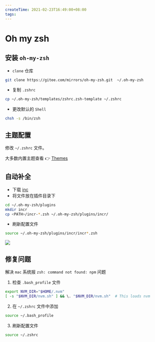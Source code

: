 ```yaml
---
createTime: 2021-02-23T16:49:00+08:00
tags:
---
```


# Oh my zsh



## 安装 `oh-my-zsh`

- `clone` 仓库

```bash
git clone https://gitee.com/mirrors/oh-my-zsh.git  ~/.oh-my-zsh
```

- 复制 `.zshrc`

```bash
cp ~/.oh-my-zsh/templates/zshrc.zsh-template ~/.zshrc
```

- 更改默认的 `Shell`

```bash
chsh -s /bin/zsh
```

## 主题配置

修改 `~/.zshrc` 文件。

大多数内置主题查看 👉 [Themes](https://github.com/ohmyzsh/ohmyzsh/wiki/Themes)


## 自动补全

- 下载 [inc](https://mimosa-pudica.net/zsh-incremental.html)
- 将文件放在插件目录下
```bash
cd ~/.oh-my-zsh/plugins
mkdir incr
cp <PATH>/incr-*.zsh ~/.oh-my-zsh/plugins/incr/
```

- 刷新配置文件
```bash
source ~/.oh-my-zsh/plugins/incr/incr*.zsh
```

![](https://mimosa-pudica.net/img/zsh.gif)


## 修复问题

解决 `mac` 系统报 `zsh: command not found: npm` 问题

1. 检查 `.bash_profile` 文件
```bash
export NVM_DIR="$HOME/.nvm"
[ -s "$NVM_DIR/nvm.sh" ] && \. "$NVM_DIR/nvm.sh"  # This loads nvm
```

2. 在 `~/.zshrc` 文件中添加
```bash
source ~/.bash_profile
```

3. 刷新配置文件
```bash
source ~/.zshrc
```
